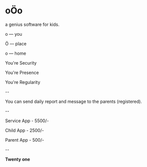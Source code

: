 # oÖo
a genius software for kids.

o — you

Ö — place

o — home

You're Security

You're Presence

You're Regularity

--

You can send daily report and message to the parents (registered).

--

Service App - 5500/-

Child App - 2500/-

Parent App - 500/-

--

**Twenty one**
